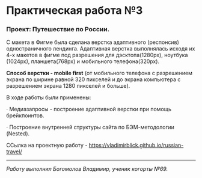 ﻿# Практическая работа №3

### Проект: Путешествие по России.


C макета в Фигме была сделана верстка адаптивного (респонсив) одностраничного лендинга. Адаптивная верстка выполнялась исходя их 4-х макетов в фигме под разрешения для дэсктопа(1280px), ноутбука (1024рх), планшета(768рх) и мобильного телефона(320рх). 

**Способ верстки - mobile first** (от мобильного телефона с разрешением экрана по ширине равной 320 пикселей и до экрана компьютера с разрешением экрана 1280 пикселей и больше).

 

В ходе работы были применены:

· Медиазапросы - построение адаптивной верстки при помощь брейкпоинтов.

· Построение внутренней структуры сайта по БЭМ-методологии (Nested).


ССылка на проектную работу - https://vladimirblick.github.io/russian-travel/


***

_Работу выполнил Богомолов Владимир, ученик когорты №69._

